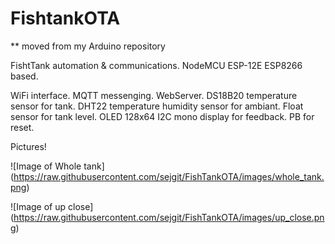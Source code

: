 # FishtankOTA
** moved from my Arduino repository

FishtTank automation &amp; communications. NodeMCU ESP-12E ESP8266 based. 

WiFi interface.
MQTT messenging.
WebServer.
DS18B20 temperature sensor for tank.
DHT22 temperature humidity sensor for ambiant.
Float sensor for tank level.
OLED 128x64 I2C mono display for feedback.
PB for reset.

Pictures!

![Image of Whole tank]
(https://raw.githubusercontent.com/sejgit/FishTankOTA/images/whole_tank.png)

![Image of up close]
(https://raw.githubusercontent.com/sejgit/FishTankOTA/images/up_close.png)

